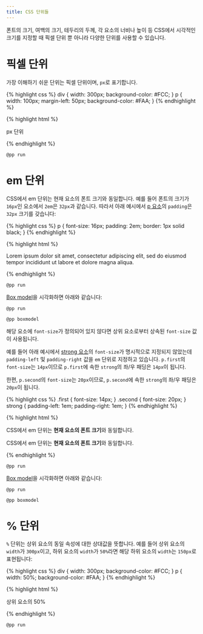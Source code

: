 ```yaml
---
title: CSS 단위들
---
```


폰트의 크기, 여백의 크기, 테두리의 두께, 각 요소의 너비나 높이 등 CSS에서 시각적인 크기를
지정할 때 픽셀 단위 뿐 아니라 다양한 단위를 사용할 수 있습니다.


# 픽셀 단위

가장 이해하기 쉬운 단위는 픽셀 단위이며, ``px``로 표기합니다.

{% highlight css %}
div {
    width: 300px;
    background-color: #FCC;
}
p {
    width: 100px;
    margin-left: 50px;
    background-color: #FAA;
}
{% endhighlight %}

{% highlight html %}
<div>
    <p>px 단위</p>
</div>
{% endhighlight %}

``@pp run``


# em 단위

CSS에서 em 단위는 현재 요소의 폰트 크기와 동일합니다. 예를 들어 폰트의 크기가 ``16px``인
요소에서 ``2em``은 ``32px``과 같습니다. 따라서 아래 예시에서 [p 요소](/html/p.html)의 ``padding``은 ``32px`` 크기를 갖습니다:

{% highlight css %}
p {
  font-size: 16px;
  padding: 2em;
  border: 1px solid black;
}
{% endhighlight %}

{% highlight html %}
<p>
  Lorem ipsum dolor sit amet, consectetur adipiscing elit, sed
  do eiusmod tempor incididunt ut labore et dolore magna aliqua.
</p>
{% endhighlight %}

``@pp run``

[Box model](/css/Box_model.html)을 시각화하면 아래와 같습니다:

``@pp run``

``@pp boxmodel``

해당 요소에 ``font-size``가 정의되어 있지 않다면 상위 요소로부터 상속된 ``font-size`` 값이 사용됩니다.

예를 들어 아래 예시에서 [strong 요소](/html/strong.html)의 ``font-size``가 명시적으로 지정되지 않았는데 ``padding-left`` 및
``padding-right`` 값을 ``em`` 단위로 지정하고 있습니다. ``p.first``의 ``font-size``는 ``14px``이므로 ``p.first``에 속한
``strong``의 좌/우 패딩은 ``14px``이 됩니다.

한편, ``p.second``의 ``font-size``는 ``20px``이므로, ``p.second``에 속한 ``strong``의 좌/우 패딩은 ``20px``이 됩니다.

{% highlight css %}
.first {
  font-size: 14px;
}
.second {
  font-size: 20px;
}
strong {
  padding-left: 1em;
  padding-right: 1em;
}
{% endhighlight %}

{% highlight html %}
<p class="first">
  CSS에서 em 단위는 <strong>현재 요소의 폰트 크기</strong>와 동일합니다.
</p>
<p class="second">
  CSS에서 em 단위는 <strong>현재 요소의 폰트 크기</strong>와 동일합니다.
</p>
{% endhighlight %}

``@pp run``

[Box model](/css/Box_model.html)을 시각화하면 아래와 같습니다:

``@pp run``

``@pp boxmodel``



# % 단위

``%`` 단위는 상위 요소의 동일 속성에 대한 상대값을 뜻합니다. 예를 들어 상위 요소의 ``width``가 ``300px``이고, 하위 요소의 ``width``가
``50%``라면 해당 하위 요소의 ``width``는 ``150px``로 표현됩니다:

{% highlight css %}
div {
    width: 300px;
    background-color: #FCC;
}
p {
    width: 50%;
    background-color: #FAA;
}
{% endhighlight %}

{% highlight html %}
<div>
    <p>상위 요소의 50%</p>
</div>
{% endhighlight %}

``@pp run``
